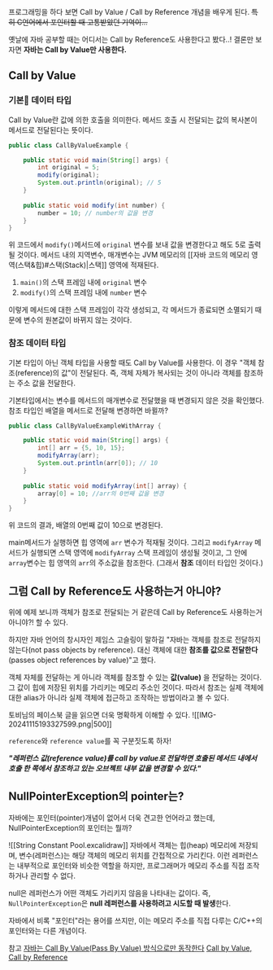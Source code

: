 프로그래밍을 하다 보면 Call by Value / Call by Reference 개념을 배우게 된다.
~~특히 C언어에서 포인터할 때 고통받았던 기억이...~~

옛날에 자바 공부할 때는 어디서는 Call by Reference도 사용한다고 봤다..!
결론만 보자면 **자바는 Call by Value만 사용한다.**

## Call by Value

### 기본 데이터 타입
Call by Value란 값에 의한 호출을 의미한다.
메서드 호출 시 전달되는 값의 복사본이 메서드로 전달된다는 뜻이다.

```java
public class CallByValueExample {

	public static void main(String[] args) {
        int original = 5;
        modify(original);
        System.out.println(original); // 5
    }
    
    public static void modify(int number) {
        number = 10; // number의 값을 변경
    }
}
```

위 코드에서 `modify()`메서드에 `original` 변수를 보내 값을 변경한다고 해도 5로 출력될 것이다.
메서드 내의 지역변수, 매개변수는 JVM 메모리의 [[자바 코드의 메모리 영역(스택&힙)#스택(Stack)|스택]] 영역에 적재된다.

1. `main()`의 스택 프레임 내에 `original` 변수
2. `modify()`의 스택 프레임 내에 `number` 변수

이렇게 메서드에 대한 스택 프레임이 각각 생성되고, 각 메서드가 종료되면 소멸되기 때문에 변수의 원본값이 바뀌지 않는 것이다.

### 참조 데이터 타입
기본 타입이 아닌 객체 타입을 사용할 때도 Call by Value를 사용한다.
이 경우 "객체 참조(reference)의 값"이 전달된다. 즉, 객체 자체가 복사되는 것이 아니라 객체를 참조하는 주소 값을 전달한다.

기본타입에서는 변수를 메서드의 매개변수로 전달했을 때 변경되지 않은 것을 확인했다.
참조 타입인 배열을 메서드로 전달해 변경하면 바뀔까?

```java
public class CallByValueExampleWithArray {

    public static void main(String[] args) {
        int[] arr = {5, 10, 15};
        modifyArray(arr);
        System.out.println(arr[0]); // 10
    }
    
    public static void modifyArray(int[] array) {
        array[0] = 10; //arr의 0번째 값을 변경
    }
}
```

위 코드의 결과, 배열의 0번째 값이 10으로 변경된다.

main메서드가 실행하면 힙 영역에 `arr` 변수가 적재될 것이다.
그리고 `modifyArray` 메서드가 실행되면 스택 영역에 `modifyArray` 스택 프레임이 생성될 것이고, 그 안에 `array`변수는 힙 영역의 `arr`의 주소값을 참조한다.
(그래서 **참조** 데이터 타입인 것이다.)


## 그럼 Call by Reference도 사용하는거 아니야?
위에 예제 보니까 객체가 참조로 전달되는 거 같은데 Call by Reference도 사용하는거 아니야?! 할 수 있다.

하지만 자바 언어의 창시자인 제임스 고슬링이 말하길 "자바는 객체를 참조로 전달하지 않는다(not pass objects by reference). 대신 객체에 대한 **참조를 값으로 전달한다**(passes object references by value)"고 했다.

객체 자체를 전달하는 게 아니라 객체를 참조할 수 있는 **값(value)** 을 전달하는 것이다.
그 값이 힙에 저장된 위치를 가리키는 메모리 주소인 것이다.
따라서 참조는 실제 객체에 대한 alias가 아니라 실제 객체에 접근하고 조작하는 방법이라고 볼 수 있다.


토비님의 페이스북 글을 읽으면 더욱 명확하게 이해할 수 있다.
![[IMG-20241115193327599.png|500]]

`reference`와 `reference value`를 꼭 구분짓도록 하자! 

***"레퍼런스 값(reference value)를 call by value로 전달하면 호출된 메서드 내에서 호출 한 쪽에서 참조하고 있는 오브젝트 내부 값을 변경할 수 있다."***


## NullPointerException의 pointer는?
자바에는 포인터(pointer)개념이 없어서 더욱 견고한 언어라고 했는데, NullPointerException의 포인터는 뭘까?

![[String Constant Pool.excalidraw]]
자바에서 객체는 힙(heap) 메모리에 저장되며, 변수(레퍼런스)는 해당 객체의 메모리 위치를 간접적으로 가리킨다.
이런 레퍼런스는 내부적으로 포인터와 비슷한 역할을 하지만, 프로그래머가 메모리 주소를 직접 조작하거나 관리할 수 없다.

null은 레퍼런스가 어떤 객체도 가리키지 않음을 나타내는 값이다.
즉, `NullPointerException`은 **null 레퍼런스를 사용하려고 시도할 때 발생**한다.

자바에서 비록 "포인터"라는 용어를 쓰지만, 이는 메모리 주소를 직접 다루는 C/C++의 포인터와는 다른 개념이다.



참고
[자바는 Call By Value(Pass By Value) 방식으로만 동작한다](https://mangkyu.tistory.com/322)
[Call by Value, Call by Reference](https://velog.io/@ahnick/Java-Call-by-Value-Call-by-Reference)











